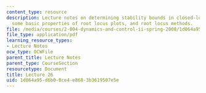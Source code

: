 ```yaml
---
content_type: resource
description: Lecture notes on determining stability bounds in closed-loop systems,
  some basic properties of root locus plots, and root locus methods.
file: /media/courses/2-004-dynamics-and-control-ii-spring-2008/1d064a95d6b00ce4e8683b3619507e5e_lecture_26.pdf
file_type: application/pdf
learning_resource_types:
- Lecture Notes
ocw_type: OCWFile
parent_title: Lecture Notes
parent_type: CourseSection
resourcetype: Document
title: Lecture 26
uid: 1d064a95-d6b0-0ce4-e868-3b3619507e5e
---
```

